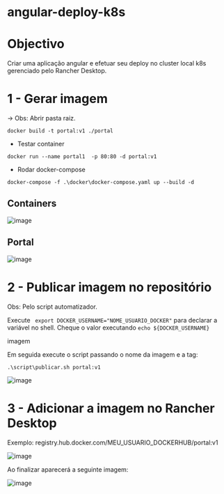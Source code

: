 # angular-deploy-k8s

# Objectivo
Criar uma aplicação angular e efetuar seu deploy no cluster local k8s gerenciado pelo Rancher Desktop.

# 1 - Gerar imagem

-> Obs: Abrir pasta raiz.

```docker build -t portal:v1 ./portal```

* Testar container 

```docker run --name portal1  -p 80:80 -d portal:v1```

* Rodar docker-compose

```docker-compose -f .\docker\docker-compose.yaml up --build -d```

## Containers
![image](https://user-images.githubusercontent.com/8622005/188758135-f32b5685-a58d-47b4-8ea8-bb885ce30940.png)

## Portal
![image](https://user-images.githubusercontent.com/8622005/188758160-e3df3c7f-f02b-4bef-b9b5-e56924e6d46d.png)


# 2 - Publicar imagem no repositório

Obs: Pelo script automatizador.

Execute ``` export DOCKER_USERNAME="NOME_USUARIO_DOCKER"``` para declarar a variável no shell.
Cheque o valor executando ```echo ${DOCKER_USERNAME}```

imagem

Em seguida execute o script passando o nome da imagem e a tag:

```.\script\publicar.sh portal:v1```

![image](https://user-images.githubusercontent.com/8622005/188762210-72696caf-261a-4a2d-bf02-d8b1dae8546f.png)

# 3 - Adicionar a imagem no Rancher Desktop
Exemplo: registry.hub.docker.com/MEU_USUARIO_DOCKERHUB/portal:v1

![image](https://user-images.githubusercontent.com/8622005/188764741-bcde0031-0dac-4159-af72-ceee1815f33e.png)

Ao finalizar aparecerá a seguinte imagem:

![image](https://user-images.githubusercontent.com/8622005/188764838-51f0d8b3-ede9-466d-a924-49814dbc6cf9.png)


